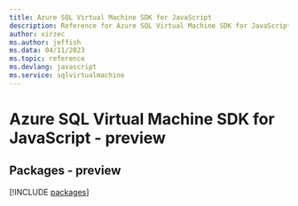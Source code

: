 ```yaml
---
title: Azure SQL Virtual Machine SDK for JavaScript
description: Reference for Azure SQL Virtual Machine SDK for JavaScript
author: xirzec
ms.author: jeffish
ms.data: 04/11/2023
ms.topic: reference
ms.devlang: javascript
ms.service: sqlvirtualmachine
---
```

# Azure SQL Virtual Machine SDK for JavaScript - preview
## Packages - preview
[!INCLUDE [packages](sql-virtual-machine-index.md)]